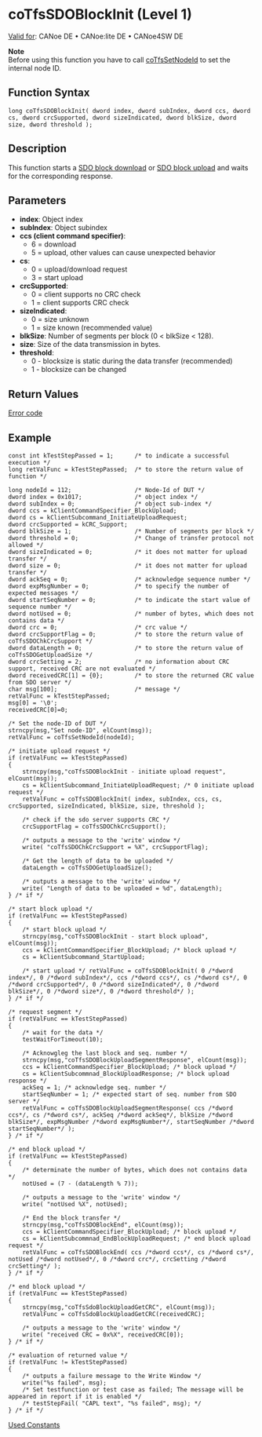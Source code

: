 # coTfsSDOBlockInit (Level 1)

[Valid for](../../../../Shared/FeatureAvailability.md): CANoe DE • CANoe:lite DE • CANoe4SW DE

**Note**  
Before using this function you have to call [coTfsSetNodeId](CAPLfunctionCoTfsSetNodeId.md) to set the internal node ID.

## Function Syntax

```plaintext
long coTfsSDOBlockInit( dword index, dword subIndex, dword ccs, dword cs, dword crcSupported, dword sizeIndicated, dword blkSize, dword size, dword threshold );
```

## Description

This function starts a [SDO block download](../../../../CANoeCANalyzer/CANopen/TfsNodelayer/SDO/BlockSdoDownload.md) or [SDO block upload](../../../../CANoeCANalyzer/CANopen/TfsNodelayer/PDOTests.md) and waits for the corresponding response.

## Parameters

- **index**: Object index
- **subIndex**: Object subindex
- **ccs (client command specifier)**:
  - 6 = download
  - 5 = upload, other values can cause unexpected behavior
- **cs**:
  - 0 = upload/download request
  - 3 = start upload
- **crcSupported**:
  - 0 = client supports no CRC check
  - 1 = client supports CRC check
- **sizeIndicated**:
  - 0 = size unknown
  - 1 = size known (recommended value)
- **blkSize**: Number of segments per block (0 < blkSize < 128).
- **size**: Size of the data transmission in bytes.
- **threshold**:
  - 0 - blocksize is static during the data transfer (recommended)
  - 1 - blocksize can be changed

## Return Values

[Error code](../CAPLfunctionsCANopenNLTFSErrorCodes.md)

## Example

```plaintext
const int kTestStepPassed = 1;      /* to indicate a successful execution */
long retValFunc = kTestStepPassed;  /* to store the return value of function */

long nodeId = 112;                  /* Node-Id of DUT */
dword index = 0x1017;               /* object index */
dword subIndex = 0;                 /* object sub-index */
dword ccs = kClientCommandSpecifier_BlockUpload;
dword cs = kClientSubcommand_InitiateUploadRequest;
dword crcSupported = kCRC_Support;
dword blkSize = 1;                  /* Number of segments per block */
dword threshold = 0;                /* Change of transfer protocol not allowed */
dword sizeIndicated = 0;            /* it does not matter for upload transfer */
dword size = 0;                     /* it does not matter for upload transfer */
dword ackSeq = 0;                   /* acknowledge sequence number */
dword expMsgNumber = 0;             /* to specify the number of expected messages */
dword startSeqNumber = 0;           /* to indicate the start value of sequence number */
dword notUsed = 0;                  /* number of bytes, which does not contains data */
dword crc = 0;                      /* crc value */
dword crcSupportFlag = 0;           /* to store the return value of coTfsSDOChkCrcSupport */
dword dataLength = 0;               /* to store the return value of coTfsSDOGetUploadSize */
dword crcSetting = 2;               /* no information about CRC support, received CRC are not evaluated */
dword receivedCRC[1] = {0};         /* to store the returned CRC value from SDO server */
char msg[100];                      /* message */
retValFunc = kTestStepPassed;
msg[0] = '\0';
receivedCRC[0]=0;

/* Set the node-ID of DUT */
strncpy(msg,"Set node-ID", elCount(msg));
retValFunc = coTfsSetNodeId(nodeId);

/* initiate upload request */
if (retValFunc == kTestStepPassed)
{
    strncpy(msg,"coTfsSDOBlockInit - initiate upload request", elCount(msg));
    cs = kClientSubcommand_InitiateUploadRequest; /* 0 initiate upload request */
    retValFunc = coTfsSDOBlockInit( index, subIndex, ccs, cs, crcSupported, sizeIndicated, blkSize, size, threshold );

    /* check if the sdo server supports CRC */
    crcSupportFlag = coTfsSDOChkCrcSupport();

    /* outputs a message to the 'write' window */
    write( "coTfsSDOChkCrcSupport = %X", crcSupportFlag);

    /* Get the length of data to be uploaded */
    dataLength = coTfsSDOGetUploadSize();

    /* outputs a message to the 'write' window */
    write( "Length of data to be uploaded = %d", dataLength);
} /* if */

/* start block upload */
if (retValFunc == kTestStepPassed)
{
    /* start block upload */
    strncpy(msg,"coTfsSDOBlockInit - start block upload", elCount(msg));
    ccs = kClientCommandSpecifier_BlockUpload; /* block upload */ 
    cs = kClientSubcommand_StartUpload;

    /* start upload */ retValFunc = coTfsSDOBlockInit( 0 /*dword index*/, 0 /*dword subIndex*/, ccs /*dword ccs*/, cs /*dword cs*/, 0 /*dword crcSupported*/, 0 /*dword sizeIndicated*/, 0 /*dword blkSize*/, 0 /*dword size*/, 0 /*dword threshold*/ );
} /* if */

/* request segment */
if (retValFunc == kTestStepPassed)
{
    /* wait for the data */
    testWaitForTimeout(10);

    /* Acknowgleg the last block and seq. number */
    strncpy(msg,"coTfsSDOBlockUploadSegmentResponse", elCount(msg));
    ccs = kClientCommandSpecifier_BlockUpload; /* block upload */
    cs = kClientSubcommnad_BlockUploadResponse; /* block upload response */
    ackSeq = 1; /* acknowledge seq. number */
    startSeqNumber = 1; /* expected start of seq. number from SDO server */
    retValFunc = coTfsSDOBlockUploadSegmentResponse( ccs /*dword ccs*/, cs /*dword cs*/, ackSeq /*dword ackSeq*/, blkSize /*dword blkSize*/, expMsgNumber /*dword expMsgNumber*/, startSeqNumber /*dword startSeqNumber*/ );
} /* if */

/* end block upload */
if (retValFunc == kTestStepPassed)
{
    /* determinate the number of bytes, which does not contains data */
    notUsed = (7 - (dataLength % 7));

    /* outputs a message to the 'write' window */
    write( "notUsed %X", notUsed);

    /* End the block transfer */
    strncpy(msg,"coTfsSDOBlockEnd", elCount(msg));
    ccs = kClientCommandSpecifier_BlockUpload; /* block upload */
    cs = kClientSubcommnad_EndBlockUploadRequest; /* end block upload request */
    retValFunc = coTfsSDOBlockEnd( ccs /*dword ccs*/, cs /*dword cs*/, notUsed /*dword notUsed*/, 0 /*dword crc*/, crcSetting /*dword crcSetting*/ );
} /* if */

/* end block upload */
if (retValFunc == kTestStepPassed)
{
    strncpy(msg,"coTfsSdoBlockUploadGetCRC", elCount(msg));
    retValFunc = coTfsSdoBlockUploadGetCRC(receivedCRC);

    /* outputs a message to the 'write' window */
    write( "received CRC = 0x%X", receivedCRC[0]);
} /* if */

/* evaluation of returned value */
if (retValFunc != kTestStepPassed)
{
    /* outputs a failure message to the Write Window */
    write("%s failed", msg);
    /* Set testfunction or test case as failed; The message will be appeared in report if it is enabled */
    /* testStepFail( "CAPL text", "%s failed", msg); */
} /* if */
```

[Used Constants](../CAPLfunctionsCANopenNLTFSExampleConstants.md)
